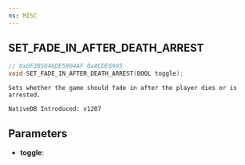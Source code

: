 ```yaml
---
ns: MISC
---
```

## SET_FADE_IN_AFTER_DEATH_ARREST

```c
// 0xDF3B5846DE5904AF 0xACDE6985
void SET_FADE_IN_AFTER_DEATH_ARREST(BOOL toggle);
```

```
Sets whether the game should fade in after the player dies or is arrested.

NativeDB Introduced: v1207
```

## Parameters
* **toggle**:
